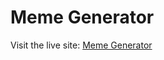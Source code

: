 # Meme Generator

Visit the live site: [Meme Generator](https://madhavarayulu.github.io/meme-generator/)